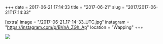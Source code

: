 +++
date = 2017-06-21 17:14:33
title = "2017-06-21"
slug = "2017/2017-06-21T17:14:33"

[extra]
image = "/2017-06-21_17-14-33_UTC.jpg"
instagram = "https://instagram.com/p/BVnA_ZGh_Ap"
location = "Wapping"
+++

<img src="/2017-06-21_17-14-33_UTC.jpg" />
